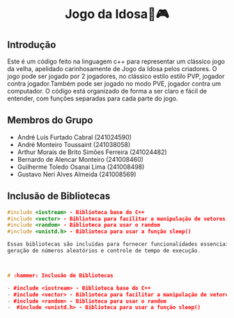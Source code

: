 <h1 align="center"> Jogo da Idosa👵🎮 </h1>

## Introdução
Este é um código feito na linguagem c++ para representar um clássico jogo da velha, apelidado carinhosamente de Jogo da Idosa pelos criadores. O jogo pode
ser jogado por 2 jogadores, no clássico estilo estilo PVP, jogador contra jogador.Também pode ser jogado no modo PVE, jogador contra um computador. O código está organizado de forma a ser claro e fácil de entender, com funções separadas para cada parte do jogo.

## Membros do Grupo
- André Luís Furtado Cabral (241024590)
- André Monteiro Toussaint (241038058)
- Arthur Morais de Brito Simões Ferreira (241024482)
- Bernardo de Alencar Monteiro (241008460)
- Guilherme Toledo Osanai Lima (241008498)
- Gustavo Neri Alves Almeida (241008569)

##  Inclusão de Bibliotecas
```cpp
#include <iostream> - Biblioteca base do C++
#include <vector> - Biblioteca para facilitar a manipulação de vetores
#include <random> - Biblioteca para usar o random
#include <unistd.h> - Biblioteca para usar a função sleep()

Essas bibliotecas são incluídas para fornecer funcionalidades essenciais como entrada/saída de dados, manipulação de vetores, 
geração de números aleatórios e controle de tempo de execução.



# :hammer: Inclusão de Bibliotecas

- #include <iostream> - Biblioteca base do C++
- #include <vector> - Biblioteca para facilitar a manipulação de vetores
- #include <random> - Biblioteca para usar o random
-  #include <unistd.h> - Biblioteca para usar a função sleep()

